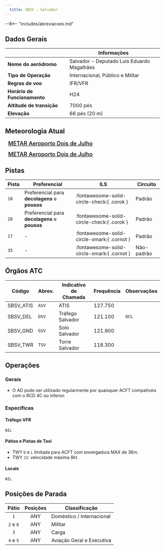 ```yaml
---
  title: SBSV - Salvador
---
```


--8<-- "includes/abreviacoes.md"

## Dados Gerais

|                              | Informações                                |
|------------------------------|--------------------------------------------|
| **Nome do aeródromo**        | Salvador - Deputado Luís Eduardo Magalhães |
| **Tipo de Operação**         | Internacional, Público e Militar           |
| **Regras de voo**            | IFR/VFR                                    |
| **Horário de Funcionamento** | H24                                        |
| **Altitude de transição**    | 7000 pés                                   |
| **Elevação**                 | 66 pés (20 m)                              |

## Meteorologia Atual

<a href="https://metar-taf.com/pt/SBSV" target="_blank" id="metartaf-LkzIl7SM"  style="font-size:18px; font-weight:500; color:#000; width:300px; height:435px; display:var(--show-dark); background-color: var(--md-default-bg-color); padding: 10px; margin: 0 0px 0.5em;">METAR Aeroporto Dois de Julho</a>
<script async defer crossorigin="anonymous" src="https://metar-taf.com/pt/embed-js/SBSV?u=56997&bg_color=182061&qnh=hPa&rh=rh&target=LkzIl7SM"></script>
<a href="https://metar-taf.com/pt/SBSV" target="_blank" id="metartaf-LkzIl7SN" style="font-size:18px; font-weight:500; color:#000; width:300px; height:435px; display:var(--show-light); background-color: var(--md-default-bg-color); padding: 10px; margin: 0 0px 0.5em;">METAR Aeroporto Dois de Julho</a>
<script async defer crossorigin="anonymous" src="https://metar-taf.com/pt/embed-js/SBSV?u=56997&qnh=hPa&rh=rh&target=LkzIl7SN"></script>

## Pistas

| Pista | Preferencial  | ILS                                         | Circuito   |
|-------|---------------|---------------------------------------------|------------|
| `10`  | Preferencial para **decolagens** e **pousos** | :fontawesome-solid-circle-check:{ .corok }    | Padrão     |
| `28`  | Preferencial para **decolagens** e **pousos** | :fontawesome-solid-circle-check:{ .corok } | Padrão     |
| `17`  | -             | :fontawesome-solid-circle-xmark:{ .cornot }    | Padrão     |
| `35`  | -             | :fontawesome-solid-circle-xmark:{ .cornot } | Não-padrão     |

## Órgãos ATC

| Código     | Abrev. | Indicativo de Chamada | Frequência | Observações |
| ---------- | ------ | --------------------- | ---------- | ----------- |
| SBSV_ATIS  | `ASV`  | ATIS                  | 127.750    |             |
| SBSV_DEL   | `DSV`  | Tráfego Salvador      | 121.100    | `DCL`       |
| SBSV_GND   | `GSV`  | Solo Salvador         | 121.900    |             |
| SBSV_TWR   | `TSV`  | Torre Salvador        | 118.300    |             |

## Operações

### Gerais

- O AD pode ser utilizado regularmente por quaisquer ACFT compatíveis com o RCD 4C ou inferior.

### Específicas

#### Tráfego VFR

`NIL`

#### Pátios e Pistas de Taxi

- TWY `D` e `L` limitada para ACFT com envergadura MAX de 36m.
- TWY `J2`: velocidade máxima 8kt.

#### Locais

`NIL`

## Posições de Parada

| Pátio     | Posições  | Classificação             |
|:---------:|:---------:|---------------------------|
| `1`       | ANY       | Doméstico / Internacional |
| `2` e `6` | ANY       | Militar                   |
| `3`       | ANY       | Carga                     |
| `4` e `5` | ANY       | Aviação Geral e Executiva |